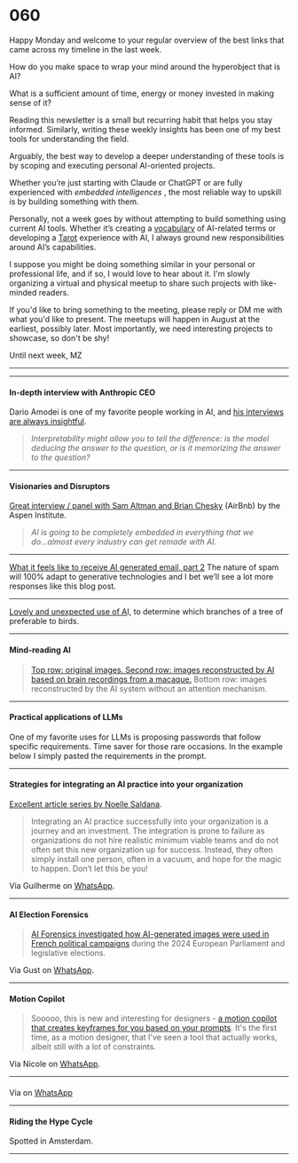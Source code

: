 # 060

Happy Monday and welcome to your regular overview of the best links that came across my timeline in the last week.

How do you make space to wrap your mind around the hyperobject that is AI?

What is a sufficient amount of time, energy or money invested in making sense of it?

Reading this newsletter is a small but recurring habit that helps you stay informed. Similarly, writing these weekly insights has been one of my best tools for understanding the field.

Arguably, the best way to develop a deeper understanding of these tools is by scoping and executing personal AI-oriented projects.

Whether you’re just starting with Claude or ChatGPT or are fully experienced with _embedded intelligences_ , the most reliable way to upskill is by building something with them.

Personally, not a week goes by without attempting to build something using current AI tools. Whether it’s creating a [vocabulary](https://www.envisioning.io/vocab) of AI-related terms or developing a [Tarot](https://www.gptarot.ai) experience with AI, I always ground new responsibilities around AI’s capabilities.

I suppose you might be doing something similar in your personal or professional life, and if so, I would love to hear about it. I'm slowly organizing a virtual and physical meetup to share such projects with like-minded readers.

If you'd like to bring something to the meeting, please reply or DM me with what you'd like to present. The meetups will happen in August at the earliest, possibly later. Most importantly, we need interesting projects to showcase, so don't be shy\!

Until next week,
MZ

* * *

* * *

#### In-depth interview with Anthropic CEO

Dario Amodei is one of my favorite people working in AI, and [his interviews are always insightful](https://youtu.be/xm6jNMSFT7g).

> _Interpretability might allow you to tell the difference: is the model deducing the answer to the question, or is it memorizing the answer to the question?_

* * *

#### Visionaries and Disruptors

[Great interview / panel with Sam Altman and Brian Chesky](https://youtu.be/xj8S36h-PcQ) \(AirBnb\) by the Aspen Institute.

> _AI is going to be completely embedded in everything that we do...almost every industry can get remade with AI._

* * *

[What it feels like to receive AI generated email, part 2](https://timharek.no/blog/i-received-an-ai-email)
The nature of spam will 100% adapt to generative technologies and I bet we’ll see a lot more responses like this blog post.

* * *

[Lovely and unexpected use of A](https://theconversation.com/what-makes-a-good-tree-we-used-ai-to-ask-birds-233281)I, to determine which branches of a tree of preferable to birds.

* * *

#### Mind-reading AI

> [Top row: original images. Second row: images reconstructed by AI based on brain recordings from a macaque.](https://x.com/AISafetyMemes/status/1808867251233436024) Bottom row: images reconstructed by the AI system without an attention mechanism.

* * *

#### Practical applications of LLMs

One of my favorite uses for LLMs is proposing passwords that follow specific requirements. Time saver for those rare occasions. In the example below I simply pasted the requirements in the prompt.

* * *

#### Strategies for integrating an AI practice into your organization

[Excellent article series by Noelle Saldana](https://www.nsaldana.com/blog/strategies-for-successfully-integrating-an-ai-practice-into-your-orgnbsp).

> Integrating an AI practice successfully into your organization is a journey and an investment. The integration is prone to failure as organizations do not hire realistic minimum viable teams and do not often set this new organization up for success. Instead, they often simply install one person, often in a vacuum, and hope for the magic to happen. Don’t let this be you\!

Via Guilherme on [WhatsApp](https://chat.whatsapp.com/FOirxUglTn6Fx7XD2iUm4L).

* * *

#### AI Election Forensics

> [AI Forensics investigated how AI-generated images were used in French political campaigns](https://aiforensics.org/work/french-elections-2024) during the 2024 European Parliament and legislative elections.

Via Gust on [WhatsApp](https://chat.whatsapp.com/FOirxUglTn6Fx7XD2iUm4L).

* * *

#### Motion Copilot

> Sooooo, this is new and interesting for designers - [a motion copilot that creates keyframes for you based on your prompts](https://lottiefiles.com/ai). It's the first time, as a motion designer, that I've seen a tool that actually works, albeit still with a lot of constraints.

Via Nicole on [WhatsApp](https://chat.whatsapp.com/FOirxUglTn6Fx7XD2iUm4L).

* * *

####

Via on [WhatsApp](https://chat.whatsapp.com/FOirxUglTn6Fx7XD2iUm4L)

* * *

#### Riding the Hype Cycle

Spotted in Amsterdam.

* * *